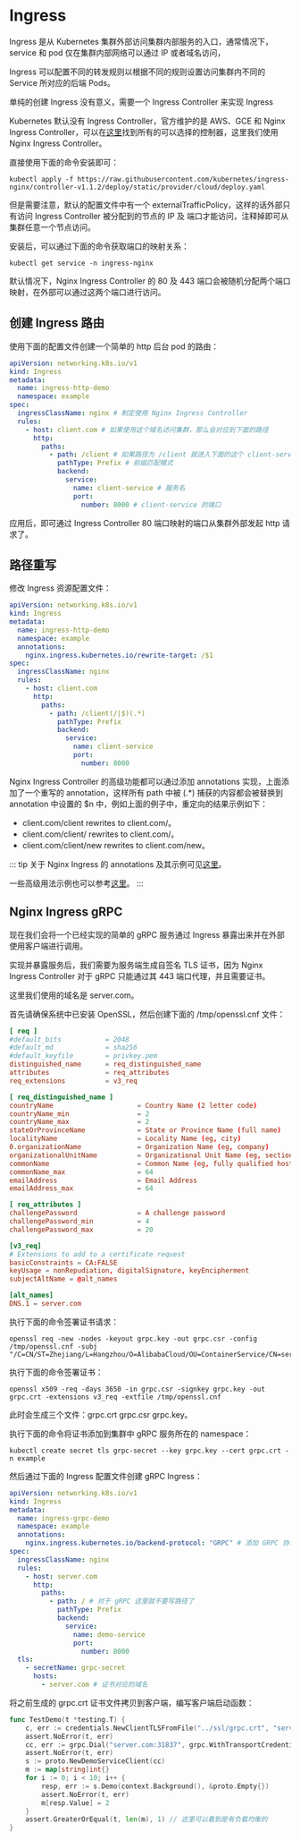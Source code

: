 # Ingress

Ingress 是从 Kubernetes 集群外部访问集群内部服务的入口，通常情况下，service 和 pod 仅在集群内部网络可以通过 IP 或者域名访问，

Ingress 可以配置不同的转发规则以根据不同的规则设置访问集群内不同的 Service 所对应的后端 Pods。

单纯的创建 Ingress 没有意义，需要一个 Ingress Controller 来实现 Ingress

Kubernetes 默认没有 Ingress Controller，官方维护的是 AWS、GCE 和 Nginx Ingress Controller，可以在[这里](https://kubernetes.io/zh/docs/concepts/services-networking/ingress-controllers/)找到所有的可以选择的控制器，这里我们使用 Nginx Ingress Controller。

直接使用下面的命令安装即可：

```shell
kubectl apply -f https://raw.githubusercontent.com/kubernetes/ingress-nginx/controller-v1.1.2/deploy/static/provider/cloud/deploy.yaml
```

但是需要注意，默认的配置文件中有一个 externalTrafficPolicy，这样的话外部只有访问 Ingress Controller 被分配到的节点的 IP 及 端口才能访问，注释掉即可从集群任意一个节点访问。

安装后，可以通过下面的命令获取端口的映射关系：

```shell
kubectl get service -n ingress-nginx
```

默认情况下，Nginx Ingress Controller 的 80 及 443 端口会被随机分配两个端口映射，在外部可以通过这两个端口进行访问。

## 创建 Ingress 路由

使用下面的配置文件创建一个简单的 http 后台 pod 的路由：

```yaml
apiVersion: networking.k8s.io/v1
kind: Ingress
metadata:
  name: ingress-http-demo
  namespace: example
spec:
  ingressClassName: nginx # 制定使用 Nginx Ingress Controller
  rules:
    - host: client.com # 如果使用这个域名访问集群，那么会对应到下面的路径
      http:
        paths:
          - path: /client # 如果路径为 /client 就进入下面的这个 client-service，例如：http://client.com/client
            pathType: Prefix # 前缀匹配模式
            backend:
              service:
                name: client-service # 服务名
                port:
                  number: 8000 # client-service 的端口
```

应用后，即可通过 Ingress Controller 80 端口映射的端口从集群外部发起 http 请求了。

## 路径重写

修改 Ingress 资源配置文件：

```yaml
apiVersion: networking.k8s.io/v1
kind: Ingress
metadata:
  name: ingress-http-demo
  namespace: example
  annotations:
    nginx.ingress.kubernetes.io/rewrite-target: /$1
spec:
  ingressClassName: nginx
  rules:
    - host: client.com
      http:
        paths:
          - path: /client(/|$)(.*)
            pathType: Prefix
            backend:
              service:
                name: client-service
                port:
                  number: 8000
```

Nginx Ingress Controller 的高级功能都可以通过添加 annotations 实现，上面添加了一个重写的 annotation，这样所有 path 中被 (.*) 捕获的内容都会被替换到 annotation 中设置的 $n 中，例如上面的例子中，重定向的结果示例如下：

- client.com/client rewrites to client.com/。
- client.com/client/ rewrites to client.com/。
- client.com/client/new rewrites to client.com/new。

::: tip
关于 Nginx Ingress 的 annotations 及其示例可见[这里](https://kubernetes.github.io/ingress-nginx/user-guide/nginx-configuration/annotations)。

一些高级用法示例也可以参考[这里](https://help.aliyun.com/document_detail/86533.html#section-xsg-g5g-1uy)。
:::

## Nginx Ingress gRPC

现在我们会将一个已经实现的简单的 gRPC 服务通过 Ingress 暴露出来并在外部使用客户端进行调用。

实现并暴露服务后，我们需要为服务端生成自签名 TLS 证书，因为 Nginx Ingress Controller 对于 gRPC 只能通过其 443 端口代理，并且需要证书。

这里我们使用的域名是 server.com。

首先请确保系统中已安装 OpenSSL，然后创建下面的 /tmp/openssl.cnf 文件：

```cnf
[ req ]
#default_bits           = 2048
#default_md             = sha256
#default_keyfile        = privkey.pem
distinguished_name      = req_distinguished_name
attributes              = req_attributes
req_extensions          = v3_req

[ req_distinguished_name ]
countryName                     = Country Name (2 letter code)
countryName_min                 = 2
countryName_max                 = 2
stateOrProvinceName             = State or Province Name (full name)
localityName                    = Locality Name (eg, city)
0.organizationName              = Organization Name (eg, company)
organizationalUnitName          = Organizational Unit Name (eg, section)
commonName                      = Common Name (eg, fully qualified host name)
commonName_max                  = 64
emailAddress                    = Email Address
emailAddress_max                = 64

[ req_attributes ]
challengePassword               = A challenge password
challengePassword_min           = 4
challengePassword_max           = 20

[v3_req]
# Extensions to add to a certificate request
basicConstraints = CA:FALSE
keyUsage = nonRepudiation, digitalSignature, keyEncipherment
subjectAltName = @alt_names

[alt_names]
DNS.1 = server.com
```

执行下面的命令签署证书请求：

```shell
openssl req -new -nodes -keyout grpc.key -out grpc.csr -config /tmp/openssl.cnf -subj "/C=CN/ST=Zhejiang/L=Hangzhou/O=AlibabaCloud/OU=ContainerService/CN=server.com"
```

执行下面的命令签署证书：

```shell
openssl x509 -req -days 3650 -in grpc.csr -signkey grpc.key -out grpc.crt -extensions v3_req -extfile /tmp/openssl.cnf
```

此时会生成三个文件：grpc.crt  grpc.csr  grpc.key。

执行下面的命令将证书添加到集群中 gRPC 服务所在的 namespace：

```shell
kubectl create secret tls grpc-secret --key grpc.key --cert grpc.crt -n example
```

然后通过下面的 Ingress 配置文件创建 gRPC Ingress：

```yaml
apiVersion: networking.k8s.io/v1
kind: Ingress
metadata:
  name: ingress-grpc-demo
  namespace: example
  annotations:
    nginx.ingress.kubernetes.io/backend-protocol: "GRPC" # 添加 GRPC 协议支持的 annotation
spec:
  ingressClassName: nginx
  rules:
    - host: server.com
      http:
        paths:
          - path: / # 对于 gRPC 这里就不要写路径了
            pathType: Prefix
            backend:
              service:
                name: demo-service
                port:
                  number: 8000
  tls:
    - secretName: grpc-secret
      hosts:
        - server.com # 证书对应的域名
```

将之前生成的 grpc.crt 证书文件拷贝到客户端，编写客户端启动函数：

```go
func TestDemo(t *testing.T) {
	c, err := credentials.NewClientTLSFromFile("../ssl/grpc.crt", "server.com") // 读取自签名证书
	assert.NoError(t, err)
	cc, err := grpc.Dial("server.com:31837", grpc.WithTransportCredentials(c))
	assert.NoError(t, err)
	s := proto.NewDemoServiceClient(cc)
	m := map[string]int{}
	for i := 0; i < 10; i++ {
		resp, err := s.Demo(context.Background(), &proto.Empty{})
		assert.NoError(t, err)
		m[resp.Value] = 2
	}
	assert.GreaterOrEqual(t, len(m), 1) // 这里可以看到是有负载均衡的
}
```
